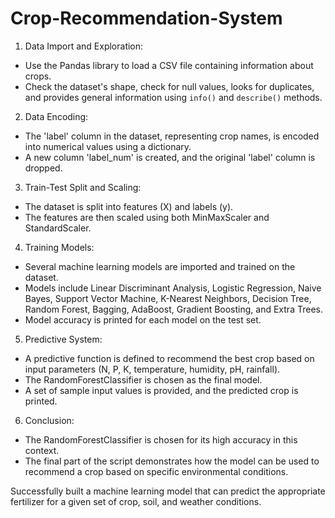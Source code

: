 # Crop-Recommendation-System

1. Data Import and Exploration:
- Use the Pandas library to load a CSV file containing information about crops.
- Check the dataset's shape, check for null values, looks for duplicates, and provides general information using `info()` and `describe()` methods.

2. Data Encoding:
- The 'label' column in the dataset, representing crop names, is encoded into numerical values using a dictionary.
- A new column 'label_num' is created, and the original 'label' column is dropped.

3. Train-Test Split and Scaling:
- The dataset is split into features (X) and labels (y).
- The features are then scaled using both MinMaxScaler and StandardScaler.

4. Training Models:
- Several machine learning models are imported and trained on the dataset.
- Models include Linear Discriminant Analysis, Logistic Regression, Naive Bayes, Support Vector Machine, K-Nearest Neighbors, Decision Tree, Random Forest, Bagging, AdaBoost, Gradient 
  Boosting, and Extra Trees.
- Model accuracy is printed for each model on the test set.

5. Predictive System:
- A predictive function is defined to recommend the best crop based on input parameters (N, P, K, temperature, humidity, pH, rainfall).
- The RandomForestClassifier is chosen as the final model.
- A set of sample input values is provided, and the predicted crop is printed.

6. Conclusion:
- The RandomForestClassifier is chosen for its high accuracy in this context.
- The final part of the script demonstrates how the model can be used to recommend a crop based on specific environmental conditions.

Successfully built a machine learning model that can predict the appropriate fertilizer for a given set of crop, soil, and weather conditions.
